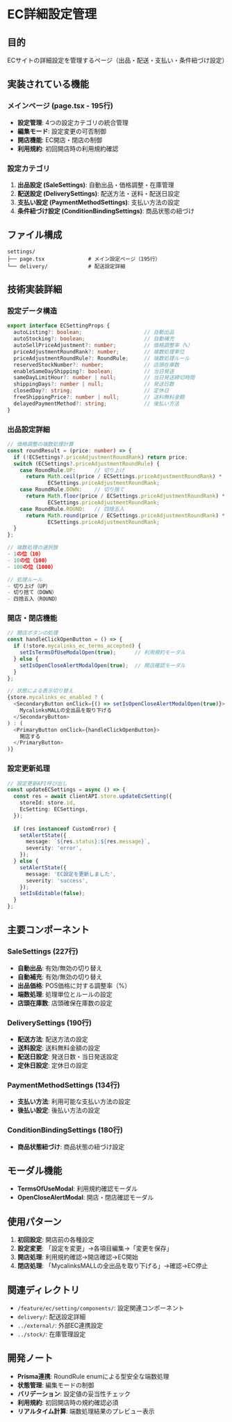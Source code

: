 # EC詳細設定管理

## 目的

ECサイトの詳細設定を管理するページ（出品・配送・支払い・条件紐づけ設定）

## 実装されている機能

### メインページ (page.tsx - 195行)

- **設定管理**: 4つの設定カテゴリの統合管理
- **編集モード**: 設定変更の可否制御
- **開店機能**: EC開店・閉店の制御
- **利用規約**: 初回開店時の利用規約確認

### 設定カテゴリ

1. **出品設定 (SaleSettings)**: 自動出品・価格調整・在庫管理
2. **配送設定 (DeliverySettings)**: 配送方法・送料・配送日設定
3. **支払い設定 (PaymentMethodSettings)**: 支払い方法の設定
4. **条件紐づけ設定 (ConditionBindingSettings)**: 商品状態の紐づけ

## ファイル構成

```
settings/
├── page.tsx              # メイン設定ページ（195行）
└── delivery/             # 配送設定詳細
```

## 技術実装詳細

### 設定データ構造

```typescript
export interface ECSettingProps {
  autoListing?: boolean;                    // 自動出品
  autoStocking?: boolean;                   // 自動補充
  autoSellPriceAdjustment?: number;         // 価格調整率（%）
  priceAdjustmentRoundRank?: number;        // 端数処理単位
  priceAdjustmentRoundRule?: RoundRule;     // 端数処理ルール
  reservedStockNumber?: number;             // 店頭在庫数
  enableSameDayShipping?: boolean;          // 当日発送
  sameDayLimitHour?: number | null;         // 当日発送締切時間
  shippingDays?: number | null;             // 発送日数
  closedDay?: string;                       // 定休日
  freeShippingPrice?: number | null;        // 送料無料金額
  delayedPaymentMethod?: string;            // 後払い方法
}
```

### 出品設定詳細

```typescript
// 価格調整の端数処理計算
const roundResult = (price: number) => {
  if (!ECSettings?.priceAdjustmentRoundRank) return price;
  switch (ECSettings?.priceAdjustmentRoundRule) {
    case RoundRule.UP:      // 切り上げ
      return Math.ceil(price / ECSettings.priceAdjustmentRoundRank) * 
             ECSettings.priceAdjustmentRoundRank;
    case RoundRule.DOWN:    // 切り捨て
      return Math.floor(price / ECSettings.priceAdjustmentRoundRank) * 
             ECSettings.priceAdjustmentRoundRank;
    case RoundRule.ROUND:   // 四捨五入
      return Math.round(price / ECSettings.priceAdjustmentRoundRank) * 
             ECSettings.priceAdjustmentRoundRank;
  }
};

// 端数処理の選択肢
- 1の位（10）
- 10の位（100）
- 100の位（1000）

// 処理ルール
- 切り上げ（UP）
- 切り捨て（DOWN）
- 四捨五入（ROUND）
```

### 開店・閉店機能

```typescript
// 開店ボタンの処理
const handleClickOpenButton = () => {
  if (!store.mycalinks_ec_terms_accepted) {
    setIsTermsOfUseModalOpen(true);      // 利用規約モーダル
  } else {
    setIsOpenCloseAlertModalOpen(true);  // 開店確認モーダル
  }
};

// 状態による表示切り替え
{store.mycalinks_ec_enabled ? (
  <SecondaryButton onClick={() => setIsOpenCloseAlertModalOpen(true)}>
    MycalinksMALLの全出品を取り下げる
  </SecondaryButton>
) : (
  <PrimaryButton onClick={handleClickOpenButton}>
    開店する
  </PrimaryButton>
)}
```

### 設定更新処理

```typescript
// 設定更新API呼び出し
const updateECSettings = async () => {
  const res = await clientAPI.store.updateEcSetting({
    storeId: store.id,
    EcSetting: ECSettings,
  });
  
  if (res instanceof CustomError) {
    setAlertState({
      message: `${res.status}:${res.message}`,
      severity: 'error',
    });
  } else {
    setAlertState({
      message: 'EC設定を更新しました',
      severity: 'success',
    });
    setIsEditable(false);
  }
};
```

## 主要コンポーネント

### SaleSettings (227行)

- **自動出品**: 有効/無効の切り替え
- **自動補充**: 有効/無効の切り替え
- **出品価格**: POS価格に対する調整率（%）
- **端数処理**: 処理単位とルールの設定
- **店頭在庫数**: 店頭確保在庫数の設定

### DeliverySettings (190行)

- **配送方法**: 配送方法の設定
- **送料設定**: 送料無料金額の設定
- **配送日設定**: 発送日数・当日発送設定
- **定休日設定**: 定休日の設定

### PaymentMethodSettings (134行)

- **支払い方法**: 利用可能な支払い方法の設定
- **後払い設定**: 後払い方法の設定

### ConditionBindingSettings (180行)

- **商品状態紐づけ**: 商品状態の紐づけ設定

## モーダル機能

- **TermsOfUseModal**: 利用規約確認モーダル
- **OpenCloseAlertModal**: 開店・閉店確認モーダル

## 使用パターン

1. **初回設定**: 開店前の各種設定
2. **設定変更**: 「設定を変更」→各項目編集→「変更を保存」
3. **開店処理**: 利用規約確認→開店確認→EC開始
4. **閉店処理**: 「MycalinksMALLの全出品を取り下げる」→確認→EC停止

## 関連ディレクトリ

- `/feature/ec/setting/components/`: 設定関連コンポーネント
- `delivery/`: 配送設定詳細
- `../external/`: 外部EC連携設定
- `../stock/`: 在庫管理設定

## 開発ノート

- **Prisma連携**: RoundRule enumによる型安全な端数処理
- **状態管理**: 編集モードの制御
- **バリデーション**: 設定値の妥当性チェック
- **利用規約**: 初回開店時の規約確認必須
- **リアルタイム計算**: 端数処理結果のプレビュー表示

